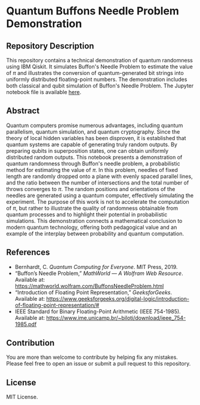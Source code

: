 # Quantum Buffons Needle Problem Demonstration

## Repository Description

This repository contains a technical demonstration of quantum randomness using IBM Qiskit.
It simulates Buffon's Needle Problem to estimate the value of $\pi$ and illustrates the conversion of quantum-generated bit strings into uniformly distributed floating-point numbers.
The demonstration includes both classical and qubit simulation of Buffon's Needle Problem.
The Jupyter notebook file is available [here](./buffon.ipynb).


## Abstract

Quantum computers promise numerous advantages, including quantum parallelism, quantum simulation, and quantum cryptography.
Since the theory of local hidden variables has been disproven, it is established that quantum systems are capable of generating truly random outputs.
By preparing qubits in superposition states, one can obtain uniformly distributed random outputs.
This notebook presents a demonstration of quantum randomness through Buffon's needle problem, a probabilistic method for estimating the value of $\pi$.
In this problem, needles of fixed length are randomly dropped onto a plane with evenly spaced parallel lines, and the ratio between the number of intersections and the total number of throws converges to $\pi$.
The random positions and orientations of the needles are generated using a quantum computer, effectively simulating the experiment.
The purpose of this work is not to accelerate the computation of $\pi$, but rather to illustrate the quality of randomness obtainable from quantum processes and to highlight their potential in probabilistic simulations.
This demonstration connects a mathematical conclusion to modern quantum technology, offering both pedagogical value and an example of the interplay between probability and quantum computation.


## References

* Bernhardt, C. *Quantum Computing for Everyone*. MIT Press, 2019.
* “Buffon’s Needle Problem,” *MathWorld — A Wolfram Web Resource*. Available at: https://mathworld.wolfram.com/BuffonsNeedleProblem.html
* “Introduction of Floating Point Representation,” *GeeksforGeeks*. Available at: https://www.geeksforgeeks.org/digital-logic/introduction-of-floating-point-representation/#
* IEEE Standard for Binary Floating-Point Arithmetic (IEEE 754-1985). Available at: https://www.ime.unicamp.br/~biloti/download/ieee_754-1985.pdf


## Contribution

You are more than welcome to contribute by helping fix any mistakes.
Please feel free to open an issue or submit a pull request to this repository.


## License

MIT License.
